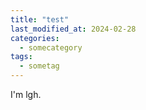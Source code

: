 ```yaml
---
title: "test"
last_modified_at: 2024-02-28
categories:
  - somecategory
tags:
  - sometag
---
```


I'm lgh.
